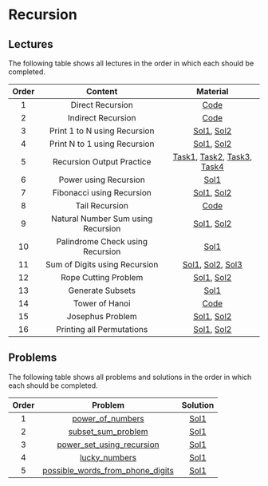 # Recursion

## Lectures

The following table shows all lectures in the order in which each should be completed.

| Order | Content| Material |
|:---:|:---:|:---:|
| 1 | Direct Recursion | [Code](lectures/direct_recursion.cpp) |
| 2 | Indirect Recursion | [Code](lectures/indirect_recursion.cpp) |
| 3 | Print 1 to N using Recursion | [Sol1](lectures/print_one_to_n-sol1.cpp), [Sol2](lectures/print_one_to_n-sol2.cpp) |
| 4 | Print N to 1 using Recursion | [Sol1](lectures/print_n_to_one-sol1.cpp), [Sol2](lectures/print_n_to_one-sol2.cpp)  |
| 5 | Recursion Output Practice | [Task1](lectures/output_practice-task1.cpp), [Task2](lectures/output_practice-task2.cpp), [Task3](lectures/output_practice-task3.cpp), [Task4](lectures/output_practice-task4.cpp) |
| 6 | Power using Recursion | [Sol1](lectures/power.cpp) |
| 7 | Fibonacci using Recursion | [Sol1](lectures/fibonacci-sol1.cpp), [Sol2](lectures/fibonacci-sol2.cpp) |
| 8 | Tail Recursion | [Code](lectures/tail_recursion.cpp) |
| 9 | Natural Number Sum using Recursion | [Sol1](lectures/sum_of_natural_numbers-sol1.cpp), [Sol2](lectures/sum_of_natural_numbers-sol2.cpp) |
| 10 | Palindrome Check using Recursion | [Sol1](lectures/palindrome_check.cpp) |
| 11 | Sum of Digits using Recursion | [Sol1](lectures/sum_of_digits-sol1.cpp), [Sol2](lectures/sum_of_digits-sol2.cpp), [Sol3](lectures/sum_of_digits-sol3.cpp) |
| 12 | Rope Cutting Problem | [Sol1](lectures/rope_cutting_problem-sol1.cpp), [Sol2](lectures/rope_cutting_problem-sol2.cpp) |
| 13 | Generate Subsets | [Sol1](lectures/generate_subsets.cpp) |
| 14 | Tower of Hanoi | [Code](lectures/tower_of_hanoi.cpp) |
| 15 | Josephus Problem | [Sol1](lectures/josephus_problem-sol1.cpp), [Sol2](lectures/josephus_problem-sol2.cpp) |
| 16 | Printing all Permutations | [Sol1](lectures/print_all_permutations-sol1.cpp), [Sol2](lectures/print_all_permutations-sol2.cpp) |

## Problems

The following table shows all problems and solutions in the order in which each should be completed.

| Order | Problem | Solution |
|:---:|:---:|:---:|
| 1 | [power_of_numbers]() | [Sol1]() |
| 2 | [subset_sum_problem]() | [Sol1]() |
| 3 | [power_set_using_recursion]() | [Sol1]() |
| 4 | [lucky_numbers]() | [Sol1]() |
| 5 | [possible_words_from_phone_digits]() | [Sol1](solutions/phone_digits.cpp) |